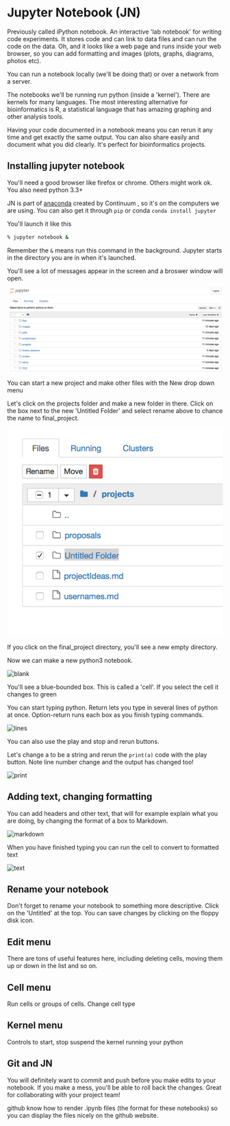 # Jupyter Notebook (JN)

Previously called iPython notebook. An interactive 'lab notebook' for writing code experiments. It stores code and can link to data files and can run the code on the data. Oh, and it looks like a web page and runs inside your web browser, so you can add formatting and images (plots, graphs, diagrams, photos etc).  

You can run a notebook locally (we'll be doing that) or over a network from a server.

The notebooks we'll be running run python (inside a 'kernel'). There are kernels for many languages. The most interesting alternative for bioinformatics is R, a statistical language that has amazing graphing and other analysis tools.

Having your code documented in a notebook means you can rerun it any time and get exactly the same output.  You can also share easily and document what you did clearly. It's perfect for bioinformatics projects.

## Installing jupyter notebook

You'll need a good browser like firefox or chrome. Others might work ok. You also need python 3.3+

JN is part of [anaconda](https://store.continuum.io/cshop/anaconda/) created by Continuum , so it's on the computers we are using. You can also get it through `pip`  or conda `conda install jupyter`

You'll launch it like this

```bash
% jupyter notebook &
```

Remember the `&` means run this command in the background. Jupyter starts in the directory you are in when it's launched.

You'll see a lot of messages appear in the screen and a broswer window will open. 



![start screen](images/jupyter.start.png)



You can start a new project and make other files with the New drop down menu

Let's click on the projects folder and make a new folder in there. Click on the box next to the new 'Untitled Folder' and select rename above to chance the name to final_project. 

![rename](images/rename.tiff)

If you click on the final_project directory, you'll see a new empty directory.

Now we can make a new python3 notebook.



![blank](images/blanknotebook.tiff)

You'll see a blue-bounded box. This is called a 'cell'. If you select the cell it changes to green

You can start typing python. Return lets you type in several lines of python at once. Option-return runs each box as you finish typing commands. 

![lines](images/lines.tiff)

You can also use the play and stop and rerun buttons.

Let's change a to be a string and rerun the `print(a)` code with the play button. Note line number change and the output has changed too!

![print](images/print.tiff)

## Adding text, changing formatting

You can add headers and other text, that will for example explain what you are doing, by changing the format of a box to Markdown.

![markdown](images/markdown.tiff)

When you have finished typing you can run the cell to convert to formatted text

![text](images/text.tiff)

## Rename your notebook

Don't forget to rename your notebook to something more descriptive. Click on the 'Untitled' at the top. You can save changes by clicking on the floppy disk icon.

## Edit menu

There are tons of useful features here, including deleting cells, moving them up or down in the list and so on.



## Cell menu

Run cells or groups of cells. Change cell type



## Kernel menu 

Controls to start, stop suspend the kernel running your python



## Git and JN

You will definitely want to commit and push before you make edits to your notebook. If you make a mess, you'll be able to roll back the changes. Great for collaborating with your project team! 

github know how to render .ipynb files (the format for these notebooks) so you can display the files nicely on the github website.